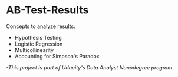 # AB-Test-Results

Concepts  to analyze results:
- Hypothesis Testing
- Logistic Regression
- Multicollinearity
- Accounting for Simpson's Paradox

*-This project is part of Udacity's Data Analyst Nanodegree program*
